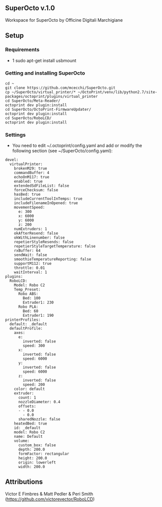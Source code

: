 ## SuperOcto v.1.0 ##
Workspace for SuperOcto by Officine Digitali Marchigiane
## Setup ##
### Requirements ###
* 1 sudo apt-get install usbmount
### Getting and installing SuperOcto ###
```
cd ~
git clone https://github.com/mcecchi/SuperOcto.git
cp ~/SuperOcto/virtual_printer/* ~/OctoPrint/venv/lib/python2.7/site-packages/octoprint/plugins/virtual_printer
cd SuperOcto/Meta-Reader/
octoprint dev plugin:install
cd SuperOcto/OctoPrint-FirmwareUpdater/
octoprint dev plugin:install
cd SuperOcto/RoboLCD/
octoprint dev plugin:install
```
### Settings ###
* You need to edit ~/.octoprint/config.yaml and add or modify the following section (see ~/SuperOcto/config.yaml):
```
devel:
  virtualPrinter:
    brokenM29: true
    commandBuffer: 4
    echoOnM117: true
    enabled: true
    extendedSdFileList: false
    forceChecksum: false
    hasBed: true
    includeCurrentToolInTemps: true
    includeFilenameInOpened: true
    movementSpeed:
      e: 300
      x: 6000
      y: 6000
      z: 200
    numExtruders: 1
    okAfterResend: false
    okWithLinenumber: false
    repetierStyleResends: false
    repetierStyleTargetTemperature: false
    rxBuffer: 64
    sendWait: false
    smoothieTemperatureReporting: false
    supportM112: true
    throttle: 0.01
    waitInterval: 1
plugins:
  RoboLCD:
    Model: Robo C2
    Temp_Preset:
      Robo ABS:
        Bed: 100
        Extruder1: 230
      Robo PLA:
        Bed: 60
        Extruder1: 190
printerProfiles:
  default: _default
  defaultProfile:
    axes:
      e:
        inverted: false
        speed: 300
      x:
        inverted: false
        speed: 6000
      y:
        inverted: false
        speed: 6000
      z:
        inverted: false
        speed: 200
    color: default
    extruder:
      count: 1
      nozzleDiameter: 0.4
      offsets:
      - - 0.0
        - 0.0
      sharedNozzle: false
    heatedBed: true
    id: _default
    model: Robo C2
    name: Default
    volume:
      custom_box: false
      depth: 200.0
      formFactor: rectangular
      height: 200.0
      origin: lowerleft
      width: 200.0
```

## Attributions ##
Victor E Fimbres & Matt Pedler & Peri Smith (https://github.com/victorevector/RoboLCD)

